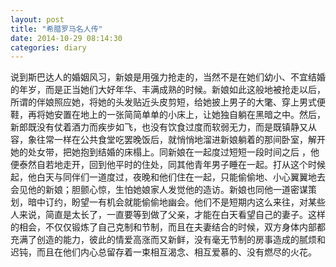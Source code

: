 ```yaml
---
layout: post
title: "希腊罗马名人传"
date: 2014-10-29 08:14:30
categories: diary
---
```


说到斯巴达人的婚姻风习，新娘是用强力抢走的，当然不是在她们幼小、不宜结婚的年岁，而是正当她们大好年华、丰满成熟的时候。新娘如此这般地被抢走以后，所谓的伴娘照应她，将她的头发贴近头皮剪短，给她披上男子的大氅、穿上男式便鞋，再将她安置在地上的一张简简单单的小床上，让她独自躺在黑暗之中。然后，新郎既没有仗着酒力而疾步如飞，也没有饮食过度而软弱无力，而是既镇静又从容，象往常一样在公共食堂吃罢晚饭后，就悄悄地溜进新娘躺着的那间卧室，解开她的处女带，把她抱到结婚的床榻上。同新娘在一起度过短短一段时间之后 ，他便泰然自若地走开，回到他平时的住处，同其他青年男子睡在一起。打从这个时候起，他白天与同伴们一道度过，夜晚和他们住在一起，只能偷偷地、小心翼翼地去会见他的新娘；胆颤心惊，生怕她娘家人发觉他的造访。新娘也同他一道密谋策划，暗中订约，盼望一有机会就能偷偷地幽会。他们不是短期内这么来往，对某些人来说，简直是太长了，一直要等到做了父亲，才能在白天看望自己的妻子。这样的相会，不仅仅锻炼了自己克制和节制，而且在夫妻结合的时候，双方身体内部都充满了创造的能力，彼此的情爱高涨而又新鲜，没有毫无节制的房事造成的腻烦和迟钝，而且在他们内心总留存着一束相互渴念、相互爱慕的、没有燃尽的火花。

